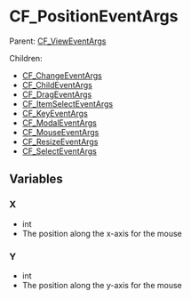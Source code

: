 # CF_PositionEventArgs

Parent: [CF_ViewEventArgs](docs/Events/CF_ViewEventArgs.md)

Children:
- [CF_ChangeEventArgs](docs/Events/CF_ChangeEventArgs.md)
- [CF_ChildEventArgs](docs/Events/CF_ChildEventArgs.md)
- [CF_DragEventArgs](docs/Events/CF_DragEventArgs.md)
- [CF_ItemSelectEventArgs](docs/Events/CF_ItemSelectEventArgs.md)
- [CF_KeyEventArgs](docs/Events/CF_KeyEventArgs.md)
- [CF_ModalEventArgs](docs/Events/CF_ModalEventArgs.md)
- [CF_MouseEventArgs](docs/Events/CF_MouseEventArgs.md)
- [CF_ResizeEventArgs](docs/Events/CF_ResizeEventArgs.md)
- [CF_SelectEventArgs](docs/Events/CF_SelectEventArgs.md)

## Variables

### X

- int
- The position along the x-axis for the mouse

### Y

- int
- The position along the y-axis for the mouse
